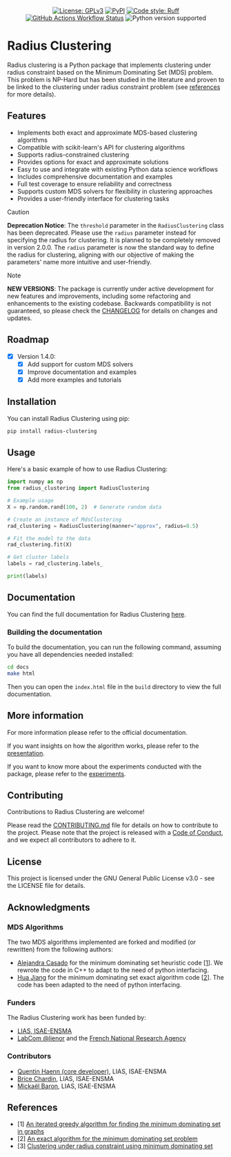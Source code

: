 <p align="center">
<a href="https://github.com/lias-laboratory/radius_clustering/blob/main/LICENSE"><img alt="License: GPLv3" src="https://img.shields.io/github/license/lias-laboratory/radius_clustering"></a>
<a href="https://pypi.org/project/radius-clustering/"><img alt="PyPI" src="https://img.shields.io/pypi/v/radius-clustering"></a>
<a href="https://docs.astral.sh/ruff/"><img alt="Code style: Ruff" src="https://img.shields.io/badge/style-ruff-41B5BE?style=flat"></a>
<a href="https://lias-laboratory.github.io/radius_clustering/"><img alt="GitHub Actions Workflow Status" src="https://img.shields.io/github/actions/workflow/status/lias-laboratory/radius_clustering/sphinx.yml?label=Doc%20Building"></a>
<a><img alt="Python version supported" src="https://img.shields.io/pypi/pyversions/radius-clustering"></a>

</p>

# Radius Clustering

Radius clustering is a Python package that implements clustering under radius constraint based on the Minimum Dominating Set (MDS) problem. This problem is NP-Hard but has been studied in the literature and proven to be linked to the clustering under radius constraint problem (see [references](#references) for more details).

## Features

- Implements both exact and approximate MDS-based clustering algorithms
- Compatible with scikit-learn's API for clustering algorithms
- Supports radius-constrained clustering
- Provides options for exact and approximate solutions
- Easy to use and integrate with existing Python data science workflows
- Includes comprehensive documentation and examples
- Full test coverage to ensure reliability and correctness
- Supports custom MDS solvers for flexibility in clustering approaches
- Provides a user-friendly interface for clustering tasks

> [!CAUTION]
> **Deprecation Notice**: The `threshold` parameter in the `RadiusClustering` class has been deprecated. Please use the `radius` parameter instead for specifying the radius for clustering. It is planned to be completely removed in version 2.0.0. The `radius` parameter is now the standard way to define the radius for clustering, aligning with our objective of making the parameters' name more intuitive and user-friendly.

> [!NOTE]
> **NEW VERSIONS**: The package is currently under active development for new features and improvements, including some refactoring and enhancements to the existing codebase. Backwards compatibility is not guaranteed, so please check the [CHANGELOG](CHANGELOG.md) for details on changes and updates.

## Roadmap

- [x] Version 1.4.0:
    - [x] Add support for custom MDS solvers
    - [x] Improve documentation and examples
    - [x] Add more examples and tutorials

## Installation

You can install Radius Clustering using pip:

```bash
pip install radius-clustering
```

## Usage

Here's a basic example of how to use Radius Clustering:

```python
import numpy as np
from radius_clustering import RadiusClustering

# Example usage
X = np.random.rand(100, 2)  # Generate random data

# Create an instance of MdsClustering
rad_clustering = RadiusClustering(manner="approx", radius=0.5)

# Fit the model to the data
rad_clustering.fit(X)

# Get cluster labels
labels = rad_clustering.labels_

print(labels)
```

## Documentation

You can find the full documentation for Radius Clustering [here](https://lias-laboratory.github.io/radius_clustering/).

### Building the documentation

To build the documentation, you can run the following command, assuming you have all dependencies needed installed:

```bash
cd docs
make html
```

Then you can open the `index.html` file in the `build` directory to view the full documentation.

## More information

For more information please refer to the official documentation.

If you want insights on how the algorithm works, please refer to the [presentation](PRESENTATION.md).

If you want to know more about the experiments conducted with the package, please refer to the [experiments](EXPERIMENTS.md).


## Contributing

Contributions to Radius Clustering are welcome!

Please read the [CONTRIBUTING.md](CONTRIBUTING.md) file for details on how to contribute to the project.
Please note that the project is released with a [Code of Conduct](CODE_OF_CONDUCT.md), and we expect all contributors to adhere to it.

## License

This project is licensed under the GNU General Public License v3.0 - see the LICENSE file for details.


## Acknowledgments

### MDS Algorithms

The two MDS algorithms implemented are forked and modified (or rewritten) from the following authors:

- [Alejandra Casado](https://github.com/AlejandraCasado) for the minimum dominating set heuristic code [[1](https://www.sciencedirect.com/science/article/pii/S0378475422005055)]. We rewrote the code in C++ to adapt to the need of python interfacing.
- [Hua Jiang](https://github.com/huajiang-ynu) for the minimum dominating set exact algorithm code [[2](https://dl.acm.org/doi/abs/10.24963/ijcai.2023/622)]. The code has been adapted to the need of python interfacing.

### Funders

The Radius Clustering work has been funded by:

- [LIAS, ISAE-ENSMA](https://www.lias-lab.fr/)
- [LabCom @lienor](https://labcom-alienor.ensma.fr/) and the [French National Research Agency](https://anr.fr/)

### Contributors

- [Quentin Haenn (core developer)](https://www.lias-lab.fr/members/quentinhaenn/), LIAS, ISAE-ENSMA
- [Brice Chardin](https://www.lias-lab.fr/members/bricechardin/), LIAS, ISAE-ENSMA
- [Mickaël Baron](https://www.lias-lab.fr/members/mickaelbaron/), LIAS, ISAE-ENSMA


## References

- [1] [An iterated greedy algorithm for finding the minimum dominating set in graphs](https://www.sciencedirect.com/science/article/pii/S0378475422005055)
- [2] [An exact algorithm for the minimum dominating set problem](https://dl.acm.org/doi/abs/10.24963/ijcai.2023/622)
- [3] [Clustering under radius constraint using minimum dominating set](https://link.springer.com/chapter/10.1007/978-3-031-62700-2_2)
